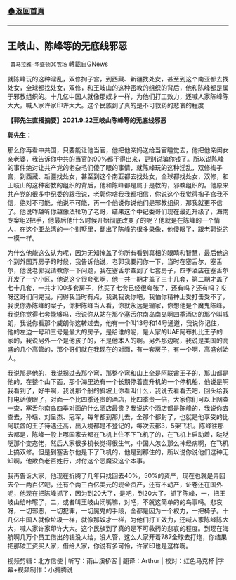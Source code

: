 ###  [:house:返回首頁](https://github.com/ourhimalayas/txt)
---


## 王岐山、陈峰等的无底线邪恶
` 喜马拉雅-华盛顿DC农场` [轉載自GNews](https://gnews.org/zh-hans/1570459/)

就陈峰玩的这种淫乱，双修掏子宫，到西藏、新疆找处女，甚至到这个南亚都去找处女，全球都找处女，双修，和王岐山的这种密教的组织的背后，他和陈峰都是属于邪教组织的。十几亿中国人就像那奴才一样，为他们打工效力，还喊人家陈峰陈大大，喊人家许家印许大大。这个民族到了真的是不可救药的悲哀的程度

**【郭先生直播摘要】2021.9.22王岐山陈峰等的无底线邪恶**

**郭先生：**

那么你再看中共国，只要能让他当官，他把他亲妈送给当官睡觉去，他把他亲闺女亲老婆，我告诉你中共的当官的90%都干得出来，更别说骗你钱了。所以说陈峰的事件绝对让共产党的老杂毛们傻了眼的事情，就陈峰玩的这种淫乱，双修掏子宫，到西藏、新疆找处女，甚至到这个南亚都去找处女，全球都找处女，双修，和王岐山的这种密教的组织的背后，他和陈峰都是属于是教的，邪教组织的。他原来共产党的很多中纪委的跟我说，老郭你啥我我都相信，你说这个我觉得掏子宫我不信，绝对不可能，他说不可能，再一个他说你说他们是邪教组织，那我就更不信了。他说咋越听你越像法轮功了老哥，结果这个中纪委哥们现在最近升级了，海南专案组2把手，他最后他什么时候开始彻底改变了的呢？他就是在陈峰的一个情人，在这个亚龙湾的一个别墅里，翻出了陈峰的很多录像，他傻眼了，跟老郭说的一模一样。

为什么他能这么认为呢，因为无知掩盖了你所有看到真相的眼睛和智慧，最后他这个到外国弄房子的时候，我告诉他说，老郭我要问你一下，当时在塞舌尔，塞舌尔，他说老郭我请教你一下问题，我在塞舌尔查到了七套房子，四季酒店在塞舌尔开发了一个小区，他说这个很夸张啊，他一共一期才盖了三十几套，第二期才盖了七十几套，一共才100多套房子，他买了七套已经很夸张了，还有吗？还有吗？哎呀这哥们问完我，问得我当时有点，我说我说你吧，我怕你精神上受打击受不了，我说你办陈峰的案子，你把陈峰当人看，你就永远是输家，你想他是个魔鬼陈峰，我说你觉得七套能够吗，我说你从站在那个塞舌尔南岛南岛啊四季酒店的那个叫威朗，我说你看那个威朗你这转过去，他有一个叫13号和14号通道，我说你记住，他的左边一号和三号是最大的房子，是给谁的呢，是人家的UAE阿布扎比王子的家的，我说另外一个是他孩子的，不是他本人的啊。另外那边呢，我说是美国的高盛的几个高管的，那个哥们就在我现在的对面，有一套房子，有一个啊，高盛创始人。

我说那是他的，我说拐过去那个弯，那整个弯和山上全是阿联酋王子的，那山都是他的，在整个山下面，那个海里边有一个长期停着直升机的一个停机船，他说是啊我看到了，好牛啊，我说那个船的斜坡上你看叫什么，我说去看看去吧，回头给我打电话傻眼了，对面一个比四季还贵的酒店，比四季贵一倍，大家你们可以上网查一查，塞舌尔南岛四季对面的什么酒店最贵？我说这个酒店都是陈峰的，我说你去查去，孙瑶、刘呈杰、冠军，每年都到那儿去，全那个都封了，也就是他享受的比阿联酋的王子待遇还高，出入境都是不登记的，每次去都3，5架飞机。陈峰往那去都是，陈峰一般上哪国家去都在飞机上住不下飞机了的，在飞机上启动着，哒哒哒那个变态佬，然后人家很多机长觉得很生气，中国人怎么那么神经病啊，在飞机上搞双修。但是到塞舌尔他是下了飞机的，他是到那住的，所以说你说他们这种无知啊，他欺负老百姓行，对付这个恶魔没这个本事。

我再告诉大家，他现在折腾了几年只找回去40%，50%的资产，现在也就是弄回去个一两百亿吧，还有个两三百亿美元的现金资产，还有不动产，证卷还在国外呢，他现在把陈峰抓了，因为到20大了，是吧，到20大了。抓了陈峰，一，把王岐山给咔嚓了，二，或者叫王岐山闭嘴嘛，对吧，不就这简单的的鸟事吗。悲哀呀，一切邪恶，一切犯罪，一切魔鬼的手段，全都是因为一个权力，一把椅子。十几亿中国人就像垃圾一样，就像那奴才一样，为他们打工效力，还喊人家陈峰陈大大，喊人家许家印许大大。这个民族到了真的是不可救药的悲哀的程度。到现在海航啊几万个员工借出的钱没人给，没人管，这么人家开着787全球去打炮，你结果把那破工资买人家，借给人家，你说有多可怜，许家印也是这样啊。

视频剪辑：北方信使 | 听写：雨山溪桥客 | 翻译：Arthur | 校对：红色马克杯 |字幕+视频制作：小腾腾说
